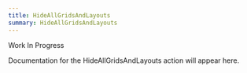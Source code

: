```yaml
---
title: HideAllGridsAndLayouts
summary: HideAllGridsAndLayouts
---
```


Work In Progress

Documentation for the HideAllGridsAndLayouts action will appear here.